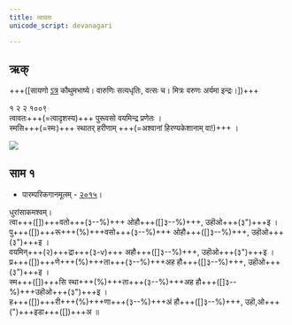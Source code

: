 ```yaml
---
title: त्वावतः
unicode_script: devanagari  

---   
```


## ऋक्

+++([सायणो [ऽत्र](https://archive.org/details/SamaVedaSanhitaWithSayanabhashyaVolume1SatyavrataSamasrami1874bis_201804/page/n473) कौथुमभाष्ये। वारुणिः सत्यधृतिः, वत्सः च। मित्रः वरुणः अर्यमा इन्द्रः।])+++

१ २ २ १००९  
त्वावतः+++(=त्वादृशस्य)+++ पुरूवसो वयमिन्द्र प्रणेतः  ।  
स्मसि+++(=स्मः)+++ स्थातर् हरीणाम् +++(=अश्वानां हिरण्यकेशानाम् वा!)+++  ।

![](../../images/indra-rising-to-protect-charriots-of-army.jpg)


## साम १
- पारम्परिकगानमूलम् - [२०१५](https://archive.org/stream/sAmaveda-jaiminIya-paravastu-paramparA-docs/UDAKA%20SAANTHI%20SAAMAANI#page/n2/mode/1up&sa=D&ust=1542425956390000)।

<div class="audioEmbed"  caption="रामानुजार्यः 1974 " src="https://archive
.org/download/jaiminIya-sAma-gAna-paravastu-tradition-rAmAnuja/tvAvataH.mp3"></div>
<div class="audioEmbed"  caption="गोपालार्यः 2015  " src="https://archive
.org/download/jaiminIya-sAma-gAna-paravastu-tradition-gopAla-2015/tvAvataH.mp3"></div>
<div class="audioEmbed"  caption="गोपाल-विश्वासयोर् अनुवचनम् 2018 1x" src="https://archive
.org/download/jaiminIya-sAma-gAna-paravastu-tradition-anuvachanam-gopAla-vishvAsa-2018/tvAvataH.mp3"></div>
<div class="audioEmbed"  caption="गोपाल-विश्वासयोर् अनुवचनम् 2018 1.5x" src="https://archive
.org/download/jaiminIya-sAma-gAna-paravastu-tradition-anuvachanam-gopAla-vishvAsa-2018-150p-speed/tvAvataH.mp3"></div>

धुरांसाकमश्वम्।  
त्वा+++([])+++वतो+++(३--%)+++ ओहौ+++([]३--%)+++, उहॊओ+++(३")+++इ ।  
पु+++([])+++रू+++(%)+++वसो+++(३--%)+++ ओहौ+++([]३--%)+++, उहॊओ+++(३")+++इ ।  
वयमिन्+++(२)+++द्रा+++(३-v)+++ अहौ+++([]३--%)+++, उहॊओ+++(३")+++इ ।  
प्र+++([])+++णे+++(%)+++ता+++(३--%)+++अह हौ+++([]३--%)+++, उहॊओ+++(३")+++इ ।  
स्म+++([])+++सि स्था+++(%)+++ता+++(३--%)+++अह हौ+++([]३--%)+++उहॊओ+++(३")+++इ ।  
ह+++([])+++री+++(%)+++णा+++(३--%)+++अं हौ+++([]३--%)+++, उहॊ,ओ+++(")+++इडा+++([])+++अ  ॥
